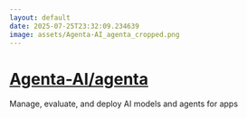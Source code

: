 ```yaml
---
layout: default
date: 2025-07-25T23:32:09.234639
image: assets/Agenta-AI_agenta_cropped.png
---
```


# [Agenta-AI/agenta](https://github.com/Agenta-AI/agenta)

Manage, evaluate, and deploy AI models and agents for apps

